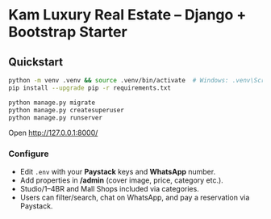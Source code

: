 # Kam Luxury Real Estate – Django + Bootstrap Starter

## Quickstart
```bash
python -m venv .venv && source .venv/bin/activate  # Windows: .venv\Scripts\activate
pip install --upgrade pip -r requirements.txt

python manage.py migrate
python manage.py createsuperuser
python manage.py runserver
```

Open http://127.0.0.1:8000/

### Configure
- Edit `.env` with your **Paystack** keys and **WhatsApp** number.
- Add properties in **/admin** (cover image, price, category etc.).
- Studio/1–4BR and Mall Shops included via categories.
- Users can filter/search, chat on WhatsApp, and pay a reservation via Paystack.
